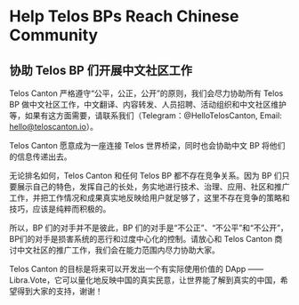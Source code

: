 # Help Telos BPs Reach Chinese Community
## 协助 Telos BP 们开展中文社区工作

Telos Canton 严格遵守“公平，公正，公开”的原则，我们会尽力协助所有 Telos BP 做中文社区工作，中文翻译、内容转发、人员招聘、活动组织和中文社区维护等，如果有这方面需要，请联系我们（Telegram：@HelloTelosCanton, Email: hello@teloscanton.io）。 

Telos Canton 愿意成为一座连接 Telos 世界桥梁，同时也会协助中文 BP 将他们的信息传递出去。

无论排名如何，Telos Canton 和任何 Telos BP 都不存在竞争关系。因为 BP 们只要展示自己的特色，发挥自己的长处，务实地进行技术、治理、应用、社区和推广工作，并把工作情况和成果真实地反映给用户就足够了，这里不存在竞争的策略和技巧，应该是纯粹而积极的。

所以，BP 们的对手并不是彼此，BP 们的对手是“不公正”、“不公平”和“不公开”，BP们的对手是损害系统的恶行和过度中心化的控制。请放心和 Telos Canton 商讨中文社区的推广工作，我们会在能力范围内尽力协助大家。

Telos Canton 的目标是将来可以开发出一个有实际使用价值的 DApp —— Libra.Vote，它可以量化地反映中国的真实民意，让世界能了解到真实的中国，希望得到大家的支持，谢谢！

